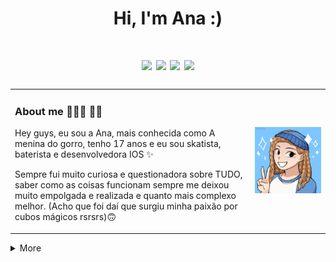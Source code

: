<h1 align="center">Hi, I'm Ana :)</h1>

   <h1 align="center"> <a href="https://instagram.com/ameninadogorro" target="_blank"><img src="https://img.shields.io/badge/-Instagram-%23E4405F?style=for-the-badge&logo=instagram&logoColor=white" target="_blank"></a>
  <a href = "mailto:ameninadogorro@gmail.com"><img src="https://img.shields.io/badge/-Gmail-%23333?style=for-the-badge&logo=gmail&logoColor=white" target="_blank"></a>
  <a href="https://www.linkedin.com/in/ana-guimaraes-/" target="_blank"><img src="https://img.shields.io/badge/-LinkedIn-%230077B5?style=for-the-badge&logo=linkedin&logoColor=white" target="_blank"></a> 
   <a href="https://www.youtube.com/in/ameninadogorro-/" target="_blank"><img src="https://img.shields.io/badge/YouTube-FF0000?style=for-the-badge&logo=youtube&logoColor=white"></a> </h1>
<div>

###
<table border="0">
  <tr>
    <td>
    <h3> About me 👩🏼‍💻 🏳️‍🌈 </h3>
<p> Hey guys, eu sou a Ana, mais conhecida como A menina do gorro, tenho 17 anos e eu sou skatista, baterista e desenvolvedora IOS ✨</p> 
<p>Sempre fui muito curiosa e questionadora sobre TUDO, saber como as coisas funcionam sempre me deixou muito empolgada e realizada e quanto mais complexo melhor. (Acho que foi daí que surgiu minha paixão por cubos mágicos rsrsrs)🙃</p>
    </td>
    <td>
    <img src="94097_VodTdEZn.png">
    </td>
  </tr>
</table>

<details>
  <summary> More </summary>
lio is a work in progress coming soon!

| :) | :) |
|----|----|
| <p>&nbsp;<img align="center" src="https://github-readme-stats.vercel.app/api?username=ameninadogorro&show_icons=true&locale=en&count_private=true" alt="ryendu" /></p> | <p><img align="center" src="https://github-readme-streak-stats.herokuapp.com/?user=ameninadogorro&" alt="ryendu" /></p> |
</details>
<br/>
